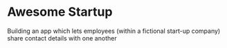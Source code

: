 # Awesome Startup

Building an app which lets employees (within a fictional start-up company) share contact details with one another
